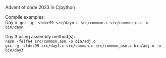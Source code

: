Advent of code 2023 in C/python

Compile examples:  
Day n: ```gcc -g -std=c99 src/dayn.c src/common.c src/common_c.c -o bin/dayn```

Day 3 using assembly method(s):  
 ```nasm -felf64 src/common.asm -o bin/adj.o ```  
 ```gcc -g -std=c99 src/day3.c src/common.c src/common_asm.c bin/adj.o -o bin/day3```
